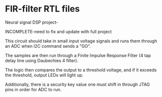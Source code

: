 # FIR-filter RTL files
Neural signal DSP project- 

INCOMPLETE-need to fix and update with full project


This circuit should take in small input voltage signals and runs them through an ADC when I2C command sends a "GO". 

The samples are then run through a Finite Impulse Response Filter (4 tap delay line using Daubechies 4 filter).  

The logic then compares the output to a threshold voltage, and if it exceeds the threshold, output LEDs will light up.

Additionally, there is a security key value one must shift in through JTAG pins in order for ADC to run.



